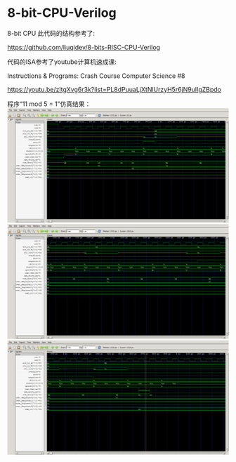 # 8-bit-CPU-Verilog
8-bit CPU
此代码的结构参考了:

https://github.com/liuqidev/8-bits-RISC-CPU-Verilog

代码的ISA参考了youtube计算机速成课:

Instructions & Programs: Crash Course Computer Science #8

https://youtu.be/zltgXvg6r3k?list=PL8dPuuaLjXtNlUrzyH5r6jN9ulIgZBpdo

程序“11 mod 5 = 1”仿真结果：
![image](https://github.com/Eigenterm/8-bit-CPU-Verilog/blob/master/%E7%AC%AC%E5%85%AB%E9%9B%86%E7%A8%8B%E5%BA%8F2%E4%BB%BF%E7%9C%9F%E6%B3%A2%E5%BD%A2%E7%BB%93%E6%9E%9C/program_episode8_2_1.png)
![image](https://github.com/Eigenterm/8-bit-CPU-Verilog/blob/master/%E7%AC%AC%E5%85%AB%E9%9B%86%E7%A8%8B%E5%BA%8F2%E4%BB%BF%E7%9C%9F%E6%B3%A2%E5%BD%A2%E7%BB%93%E6%9E%9C/program_episode8_2_2.png)
![image](https://github.com/Eigenterm/8-bit-CPU-Verilog/blob/master/%E7%AC%AC%E5%85%AB%E9%9B%86%E7%A8%8B%E5%BA%8F2%E4%BB%BF%E7%9C%9F%E6%B3%A2%E5%BD%A2%E7%BB%93%E6%9E%9C/program_episode8_2_3.png)
